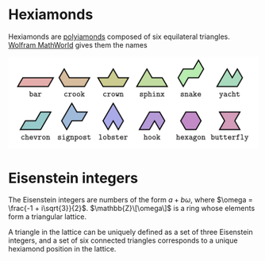 # Hexiamonds
Hexiamonds are [polyiamonds](https://mathworld.wolfram.com/Polyiamond.html) composed of six equilateral triangles. [Wolfram MathWorld](https://mathworld.wolfram.com/Hexiamond.html) gives them the names

<img width="700" src="pictures/individual-hexiamonds/hexi-names.png">


# Eisenstein integers
The Eisenstein integers are numbers of the form $a + b\omega$, where $\omega = \frac{-1 + i\sqrt{3}}{2}$. $\mathbb{Z}\[\omega\]$ is a ring whose elements form a triangular lattice.

A triangle in the lattice can be uniquely defined as a set of three Eisenstein integers, and a set of six connected triangles corresponds to a unique hexiamond position in the lattice.

